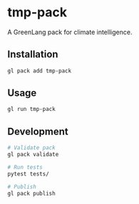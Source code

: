 # tmp-pack

A GreenLang pack for climate intelligence.

## Installation

```bash
gl pack add tmp-pack
```

## Usage

```bash
gl run tmp-pack
```

## Development

```bash
# Validate pack
gl pack validate

# Run tests
pytest tests/

# Publish
gl pack publish
```
